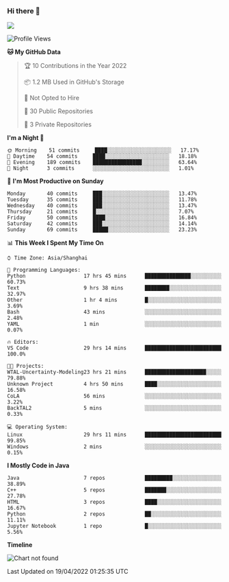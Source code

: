 ### Hi there 👋

<!--
**zhou-ning/zhou-ning** is a ✨ _special_ ✨ repository because its `README.md` (this file) appears on your GitHub profile.

Here are some ideas to get you started:

- 🔭 I’m currently working on ...
- 🌱 I’m currently learning ...
- 👯 I’m looking to collaborate on ...
- 🤔 I’m looking for help with ...
- 💬 Ask me about ...
- 📫 How to reach me: ...
- 😄 Pronouns: ...
- ⚡ Fun fact: ...
-->
![](https://github-readme-stats.vercel.app/api?username=zhou-ning)

<!--START_SECTION:waka-->
![Profile Views](http://img.shields.io/badge/Profile%20Views-4-blue)

**🐱 My GitHub Data** 

> 🏆 10 Contributions in the Year 2022
 > 
> 📦 1.2 MB Used in GitHub's Storage 
 > 
> 🚫 Not Opted to Hire
 > 
> 📜 30 Public Repositories 
 > 
> 🔑 3 Private Repositories  
 > 
**I'm a Night 🦉** 

```text
🌞 Morning    51 commits     ████░░░░░░░░░░░░░░░░░░░░░   17.17% 
🌆 Daytime    54 commits     ████░░░░░░░░░░░░░░░░░░░░░   18.18% 
🌃 Evening    189 commits    ████████████████░░░░░░░░░   63.64% 
🌙 Night      3 commits      ░░░░░░░░░░░░░░░░░░░░░░░░░   1.01%

```
📅 **I'm Most Productive on Sunday** 

```text
Monday       40 commits     ███░░░░░░░░░░░░░░░░░░░░░░   13.47% 
Tuesday      35 commits     ███░░░░░░░░░░░░░░░░░░░░░░   11.78% 
Wednesday    40 commits     ███░░░░░░░░░░░░░░░░░░░░░░   13.47% 
Thursday     21 commits     █░░░░░░░░░░░░░░░░░░░░░░░░   7.07% 
Friday       50 commits     ████░░░░░░░░░░░░░░░░░░░░░   16.84% 
Saturday     42 commits     ███░░░░░░░░░░░░░░░░░░░░░░   14.14% 
Sunday       69 commits     █████░░░░░░░░░░░░░░░░░░░░   23.23%

```


📊 **This Week I Spent My Time On** 

```text
⌚︎ Time Zone: Asia/Shanghai

💬 Programming Languages: 
Python                   17 hrs 45 mins      ███████████████░░░░░░░░░░   60.73% 
Text                     9 hrs 38 mins       ████████░░░░░░░░░░░░░░░░░   32.97% 
Other                    1 hr 4 mins         █░░░░░░░░░░░░░░░░░░░░░░░░   3.69% 
Bash                     43 mins             ░░░░░░░░░░░░░░░░░░░░░░░░░   2.48% 
YAML                     1 min               ░░░░░░░░░░░░░░░░░░░░░░░░░   0.07%

🔥 Editors: 
VS Code                  29 hrs 14 mins      █████████████████████████   100.0%

🐱‍💻 Projects: 
WTAL-Uncertainty-Modeling23 hrs 21 mins      ████████████████████░░░░░   79.88% 
Unknown Project          4 hrs 50 mins       ████░░░░░░░░░░░░░░░░░░░░░   16.58% 
CoLA                     56 mins             ░░░░░░░░░░░░░░░░░░░░░░░░░   3.22% 
BackTAL2                 5 mins              ░░░░░░░░░░░░░░░░░░░░░░░░░   0.33%

💻 Operating System: 
Linux                    29 hrs 11 mins      █████████████████████████   99.85% 
Windows                  2 mins              ░░░░░░░░░░░░░░░░░░░░░░░░░   0.15%

```

**I Mostly Code in Java** 

```text
Java                     7 repos             █████████░░░░░░░░░░░░░░░░   38.89% 
C++                      5 repos             ███████░░░░░░░░░░░░░░░░░░   27.78% 
HTML                     3 repos             ████░░░░░░░░░░░░░░░░░░░░░   16.67% 
Python                   2 repos             ██░░░░░░░░░░░░░░░░░░░░░░░   11.11% 
Jupyter Notebook         1 repo              █░░░░░░░░░░░░░░░░░░░░░░░░   5.56%

```


**Timeline**

![Chart not found](https://raw.githubusercontent.com/zhou-ning/zhou-ning/main/charts/bar_graph.png) 


 Last Updated on 19/04/2022 01:25:35 UTC
<!--END_SECTION:waka-->
